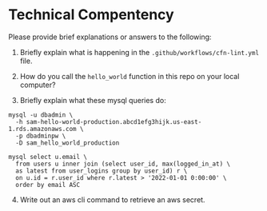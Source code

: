 # Technical Compentency

Please provide brief explanations or answers to the following:

1. Briefly explain what is happening in the `.github/workflows/cfn-lint.yml` file.

2. How do you call the `hello_world` function in this repo on your local computer?

3. Briefly explain what these mysql queries do:

```mysql
mysql -u dbadmin \
  -h sam-hello-world-production.abcd1efg3hijk.us-east-1.rds.amazonaws.com \
  -p dbadminpw \
  -D sam_hello_world_production
```

```mysql
mysql select u.email \
  from users u inner join (select user_id, max(logged_in_at) \
  as latest from user_logins group by user_id) r \
  on u.id = r.user_id where r.latest > '2022-01-01 0:00:00' \
  order by email ASC
```

4. Write out an aws cli command to retrieve an aws secret.
